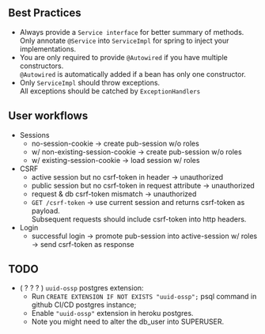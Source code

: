 ## Best Practices
- Always provide a `Service interface` for better summary of methods.  
Only annotate `@Service` into `ServiceImpl` for spring to inject your implementations. 
- You are only required to provide `@Autowired` if you have multiple constructors.  
`@Autowired` is automatically added if a bean has only one constructor. 
- Only `ServiceImpl` should throw exceptions.  
All exceptions should be catched by `ExceptionHandlers`

## User workflows
- Sessions
	- no-session-cookie -> create pub-session w/o roles
	- w/ non-existing-session-cookie -> create pub-session w/o roles
	- w/ existing-session-cookie -> load session w/ roles
- CSRF
	- active session but no csrf-token in header -> unauthorized
	- public session but no csrf-token in request attribute -> unauthorized
	- request & db csrf-token mismatch -> unauthorized
	- `GET /csrf-token` -> use current session and returns csrf-token as payload.  
	Subsequent requests should include csrf-token into http headers.
- Login
	- successful login -> promote pub-session into active-session w/ roles -> send csrf-token as response

## TODO
- ( ? ? ? ) `uuid-ossp` postgres extension:
	- Run `CREATE EXTENSION IF NOT EXISTS "uuid-ossp";` psql command in github CI/CD postgres instance;
	- Enable `"uuid-ossp"` extension in heroku postgres.
	- Note you might need to alter the db_user into SUPERUSER.